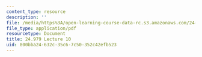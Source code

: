 ```yaml
---
content_type: resource
description: ''
file: /media/https%3A/open-learning-course-data-rc.s3.amazonaws.com/24-979-topics-in-semantics-negative-polarity-items-fall-2018/800bba24632c35c67c50352c42efb523_MIT24_979F18_lec10.pdf
file_type: application/pdf
resourcetype: Document
title: 24.979 Lecture 10
uid: 800bba24-632c-35c6-7c50-352c42efb523
---
```


